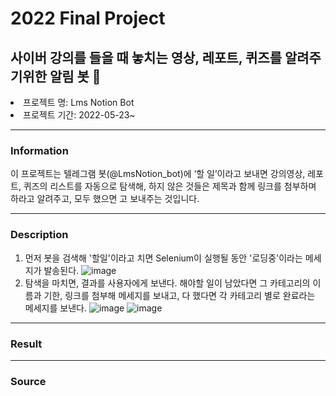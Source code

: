 # 2022 Final Project
## 사이버 강의를 들을 때 놓치는 영상, 레포트, 퀴즈를 알려주기위한 알림 봇 🤖

<li>프로젝트 명: Lms Notion Bot
<li>프로젝트 기간: 2022-05-23~

***
  
### Information
  
이 프로젝트는 텔레그램 봇(@LmsNotion_bot)에 ‘할 일’이라고 보내면 강의영상, 레포트, 퀴즈의 리스트를 자동으로 탐색해, 하지 않은 것들은 제목과 함께 링크를 첨부하며 하라고 알려주고, 모두 했으면 고 보내주는 것입니다. 
  
***
  
### Description
1. 먼저 봇을 검색해 '할일'이라고 치면 Selenium이 실행될 동안 '로딩중'이라는 메세지가 발송된다.
![image](https://user-images.githubusercontent.com/93754504/172561679-323f813a-d30d-40a9-b0fa-4d602bf94934.png)
2. 탐색을 마치면, 결과를 사용자에게 보낸다. 해야할 일이 남았다면 그 카테고리의 이름과 기한, 링크를 첨부해 메세지를 보내고, 다 했다면 각 카테고리 별로 완료라는 메세지를 보낸다.
![image](https://user-images.githubusercontent.com/93754504/172561869-45c6d2e6-5d34-4943-99cc-31249ec0ba46.png)
![image](https://user-images.githubusercontent.com/93754504/172562233-662d349d-559a-40ff-831e-2574eca74c91.png)

 
  
***
  
### Result
 
***

### Source
